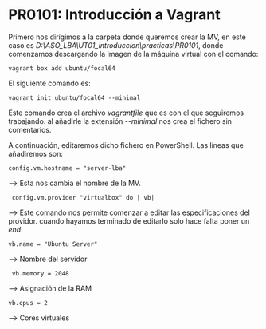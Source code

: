 # PR0101: Introducción a Vagrant

Primero nos dirigimos a la carpeta donde queremos crear la MV, en este caso es *D:\ASO_LBA\UT01_introduccion\practicas\PR0101*, donde comenzamos descargando la imagen de la máquina virtual con el comando: 

```
vagrant box add ubuntu/focal64 
``` 

El siguiente comando es: 

```
vagrant init ubuntu/focal64 --minimal 
```

Este comando crea el archivo *vagrantfile* que es con el que seguiremos trabajando. al añadirle la extensión *--minimal* nos crea el fichero sin comentarios.  

A continuación, editaremos dicho fichero en PowerShell. Las líneas que añadiremos son: 

```
config.vm.hostname = "server-lba" 
```
--> Esta nos cambia el nombre de la MV. 

```
 config.vm.provider "virtualbox" do | vb|  

```
 --> Este comando nos permite comenzar a editar las especificaciones del providor. cuando hayamos terminado de editarlo solo hace falta poner un *end*. 

```
vb.name = "Ubuntu Server"  
```
 --> Nombre del servidor 

```
 vb.memory = 2048  
``` 
--> Asignación de la RAM 

```
vb.cpus = 2 
```
--> Cores virtuales 